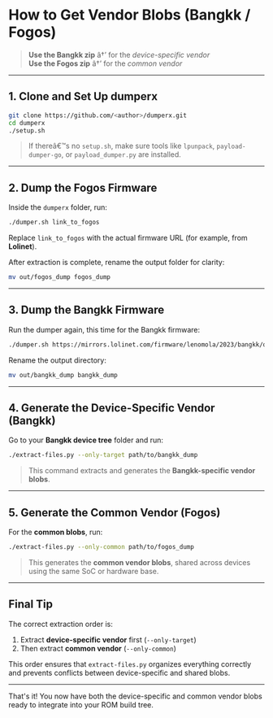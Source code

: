 # How to Get Vendor Blobs (Bangkk / Fogos)

> **Use the Bangkk zip** â†’ for the *device-specific vendor*  
> **Use the Fogos zip** â†’ for the *common vendor*

---

## 1. Clone and Set Up dumperx

```bash
git clone https://github.com/<author>/dumperx.git
cd dumperx
./setup.sh
```

> If thereâ€™s no `setup.sh`, make sure tools like `lpunpack`, `payload-dumper-go`, or `payload_dumper.py` are installed.

---

## 2. Dump the Fogos Firmware

Inside the `dumperx` folder, run:

```bash
./dumper.sh link_to_fogos
```

Replace `link_to_fogos` with the actual firmware URL (for example, from **Lolinet**).

After extraction is complete, rename the output folder for clarity:

```bash
mv out/fogos_dump fogos_dump
```

---

## 3. Dump the Bangkk Firmware

Run the dumper again, this time for the Bangkk firmware:

```bash
./dumper.sh https://mirrors.lolinet.com/firmware/lenomola/2023/bangkk/official/RETAIL/BANGKK_RETAIL_15_V1TC35H.88-16_subsidy-DEFAULT_regulatory-DEFAULT_cid50_CFC.xml.zip
```

Rename the output directory:

```bash
mv out/bangkk_dump bangkk_dump
```

---

## 4. Generate the Device-Specific Vendor (Bangkk)

Go to your **Bangkk device tree** folder and run:

```bash
./extract-files.py --only-target path/to/bangkk_dump
```

> This command extracts and generates the **Bangkk-specific vendor blobs**.

---

## 5. Generate the Common Vendor (Fogos)

For the **common blobs**, run:

```bash
./extract-files.py --only-common path/to/fogos_dump
```

> This generates the **common vendor blobs**, shared across devices using the same SoC or hardware base.

---

## Final Tip

The correct extraction order is:

1. Extract **device-specific vendor** first (`--only-target`)
2. Then extract **common vendor** (`--only-common`)

This order ensures that `extract-files.py` organizes everything correctly and prevents conflicts between device-specific and shared blobs.

---

That's it! You now have both the device-specific and common vendor blobs ready to integrate into your ROM build tree.

